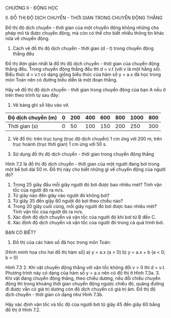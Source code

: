CHƯƠNG II - ĐỘNG HỌC

II. ĐỒ THỊ ĐỘ DỊCH CHUYỂN - THỜI GIAN TRONG CHUYỂN ĐỘNG THẲNG

Đồ thị độ dịch chuyển - thời gian của một chuyển động không những cho phép mô tả được chuyển động, mà còn có thể cho biết nhiều thông tin khác nữa về chuyển động.

1. Cách vẽ đồ thị độ dịch chuyển - thời gian (d - t) trong chuyển động thẳng đều

Đồ thị đơn giản nhất là đồ thị độ dịch chuyển - thời gian của chuyển động thẳng đều. Trong chuyển động thẳng đều thì d = v.t (với v là một hằng số). Biểu thức d = v.t có dạng giống biểu thức của hàm số y = a.x đã học trong môn Toán nên có đường biểu diễn là một đoạn thẳng.

Hãy vẽ đồ thị độ dịch chuyển - thời gian trong chuyển động của bạn A nếu ở trên theo trình tự sau đây:

1. Vẽ bảng ghi số liệu vào vở.

Độ dịch chuyển (m) | 0 | 200 | 400 | 600 | 800 | 1000 | 800
------------------- | - | --- | --- | --- | --- | ---- | ---
Thời gian (s)       | 0 | 50  | 100 | 150 | 200 | 250  | 300

2. Vẽ đồ thị: trên trục tung (trục độ dịch chuyển) 1 cm ứng với 200 m; trên trục hoành (trục thời gian) 1 cm ứng với 50 s.

2. Sử dụng đồ thị độ dịch chuyển - thời gian trong chuyển động thẳng

Hình 7.2 là đồ thị độ dịch chuyển - thời gian của một người đang bơi trong một bể bơi dài 50 m. Đồ thị này cho biết những gì về chuyển động của người đó?

1. Trong 25 giây đầu mỗi giây người đó bơi được bao nhiêu mét? Tính vận tốc của người đó ra m/s.
2. Từ giây nào đến giây nào người đó không bơi?
3. Từ giây 35 đến giây 60 người đó bơi theo chiều nào?
4. Trong 20 giây cuối cùng, mỗi giây người đó bơi được bao nhiêu mét? Tính vận tốc của người đó ra m/s.
5. Xác định độ dịch chuyển và vận tốc của người đó khi bơi từ B đến C.
6. Xác định độ dịch chuyển và vận tốc của người đó trong cả quá trình bơi.

BẠN CÓ BIẾT?

1. Đồ thị của các hàm số đã học trong môn Toán:

[Hình minh họa cho hai đồ thị hàm số]
a) y = a.x (a > 0)    b) y = a.x + b (a < 0; b > 0)

Hình 7.3
2. Khi vật chuyển động thẳng với vận tốc không đổi v > 0 thì d = v.t. Phương trình này có dạng của hàm số y = a.x nên có đồ thị ở Hình 7.3a.
3. Khi vật đang chuyển động thẳng, theo chiều dương, nếu đổi chiều chuyển động thì trong khoảng thời gian chuyển động ngược chiều đó, quãng đường đi được vẫn có giá trị dương còn độ dịch chuyển có giá trị âm. Đồ thị độ dịch chuyển - thời gian có dạng như Hình 7.3b.

Hãy xác định vận tốc và tốc độ của người bơi từ giây 45 đến giây 60 bằng đồ thị ở Hình 7.2.